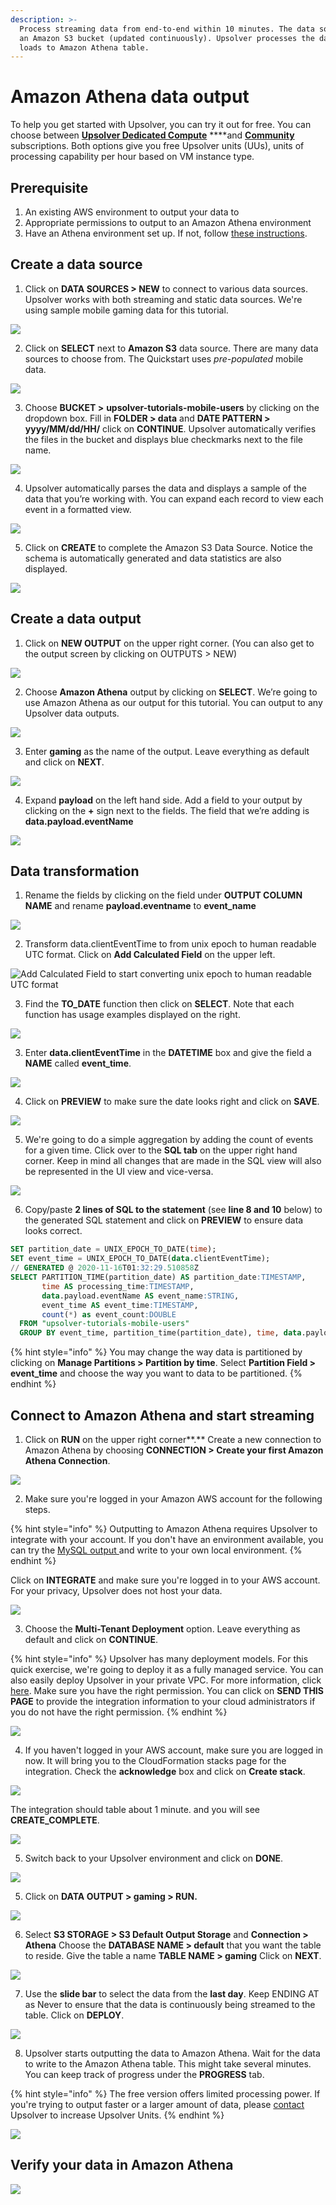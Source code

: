 ```yaml
---
description: >-
  Process streaming data from end-to-end within 10 minutes. The data source is
  an Amazon S3 bucket (updated continuously). Upsolver processes the data and
  loads to Amazon Athena table.
---
```


# Amazon Athena data output

To help you get started with Upsolver, you can try it out for free. You can choose between [**Upsolver Dedicated Compute**](https://app.upsolver.com/signup) ****and [**Community**](https://app.upsolver.com/signup/free) subscriptions. Both options give you free Upsolver units \(UUs\), units of processing capability per hour based on VM instance type.

## Prerequisite

1. An existing AWS environment to output your data to
2. Appropriate permissions to output to an Amazon Athena environment
3. Have an Athena environment set up. If not, follow [these instructions](https://docs.aws.amazon.com/athena/latest/ug/getting-started.html).

## Create a data source

1. Click on **DATA SOURCES &gt; NEW** to connect to various data sources. Upsolver works with both streaming and static data sources. We're using sample mobile gaming data for this tutorial.

![](https://lh3.googleusercontent.com/VEBtmN-b2sXlGI8KbaKyeZtTRuXAqt4NkBess6US8LAc6NxoQAvGaQLhr_2lTKRH6V3Pe2JglaQvDSlA5hcep_DedbJFNS7ayYi2Cx-uozzUkzfZW79DqsqJutaVp6-f0l799Goz)

2. Click on **SELECT** next to **Amazon S3** data source. There are many data sources to choose from. The Quickstart uses _pre-populated_ mobile data.

![](https://lh6.googleusercontent.com/Q4l7k9KjZetrJL8f1dtauybuIMw329ecce7bib5JDhOrOl4KasXJiSBxGAbTPujlaxGUHb92okdSyGH72L_Tj_j-mVvwuyOP8je5qXfrQPkuQq5w6njRXEgPTIx-O3n-csJnPuC_)

3. Choose **BUCKET &gt;** **upsolver-tutorials-mobile-users** by clicking on the dropdown box.  Fill in **FOLDER &gt; data** and **DATE PATTERN &gt; yyyy/MM/dd/HH/** click on **CONTINUE**. Upsolver automatically verifies the files in the bucket and displays blue checkmarks next to the file name.

![](../../../.gitbook/assets/image%20%2882%29.png)

4. Upsolver automatically parses the data and displays a sample of the data that you’re working with. You can expand each record to view each event in a formatted view.

![](https://lh4.googleusercontent.com/VSsLMilef5nd-Vgy7IyjZlPk4wzq_IBmo6kLKnIcVZqgrCkmVnYUKeJuzkV5hb1ZIWX5BzjPeq4OC0BV1Cfx8oXcM3HeVf0N3B8ow229INdD-aGIkei3KPrfMn_DFhxDgQ2P-MUh)

5. Click on **CREATE** to complete the Amazon S3 Data Source. Notice the schema is automatically generated and data statistics are also displayed.

![](https://lh4.googleusercontent.com/1TzV0loU_yMvnGi1-Yxk28yrhiR1ITl0IxeZTHMKROZQsOdVctaTtmNaWTe4wS1CAp4DWIyhUGYQVF8GkTV5qKsQFIphxoemWPxNzimagThCnDD9P9FmKZewIAzZkEknvTdeM_lf)

##  **Create a data output**

1. Click on **NEW OUTPUT** on the upper right corner. \(You can also get to the output screen by clicking on OUTPUTS &gt; NEW\)

![](https://lh4.googleusercontent.com/MWKDM4NzS3bsF93Pq5DZ-4nd5QV6B7JXOS2cA1N8vy92qij_fPmPTPeilDb1XiW3DjcZMc8L0YC-62snOK6wiXnefjBe-Ppku7s9ymdk3M5sS7NEUNiYPpJaQeHTe5mYgkfgBHV0)

2. Choose **Amazon Athena** output by clicking on **SELECT**. We’re going to use Amazon Athena as our output for this tutorial. You can output to any Upsolver data outputs. 

![](../../../.gitbook/assets/image%20%28105%29.png)

3. Enter **gaming** as the name of the output. Leave everything as default and click on **NEXT**.

![](../../../.gitbook/assets/image%20%288%29.png)

4. Expand **payload** on the left hand side. Add a field to your output by clicking on the **+** sign next to the fields. The field that we’re adding is **data.payload.eventName**

![](../../../.gitbook/assets/image%20%28166%29.png)

## **Data transformation**

1. Rename the fields by clicking on the field under **OUTPUT COLUMN NAME** and rename **payload.eventname** to **event\_name**

![](../../../.gitbook/assets/image%20%28175%29.png)

2. Transform data.clientEventTime to from unix epoch to human readable UTC format. Click on **Add Calculated Field** on the upper left. 

![Add Calculated Field to start converting unix epoch to human readable UTC format](../../../.gitbook/assets/image%20%28170%29.png)

3. Find the **TO\_DATE** function then click on **SELECT**. Note that each function has usage examples displayed on the right.

![](../../../.gitbook/assets/image%20%28167%29.png)

3. Enter **data.clientEventTime** in the **DATETIME** box and give the field a **NAME** called **event\_time**. 

![](../../../.gitbook/assets/image%20%28164%29.png)

4. Click on **PREVIEW** to make sure the date looks right and click on **SAVE**.

![](../../../.gitbook/assets/image%20%28171%29.png)

5. We're going to do a simple aggregation by adding the count of events for a given time. Click over to the **SQL tab** on the upper right hand corner. Keep in mind all changes that are made in the SQL view will also be represented in the UI view and vice-versa. 

![](../../../.gitbook/assets/et8ezpo5fk.gif)

6. Copy/paste **2 lines of SQL to the statement** \(see **line 8 and 10** below\) to the generated SQL statement and click on **PREVIEW** to ensure data looks correct.

```sql
SET partition_date = UNIX_EPOCH_TO_DATE(time);
SET event_time = UNIX_EPOCH_TO_DATE(data.clientEventTime);
// GENERATED @ 2020-11-16T01:32:29.510858Z
SELECT PARTITION_TIME(partition_date) AS partition_date:TIMESTAMP,
       time AS processing_time:TIMESTAMP,
       data.payload.eventName AS event_name:STRING,
       event_time AS event_time:TIMESTAMP,
       count(*) as event_count:DOUBLE
  FROM "upsolver-tutorials-mobile-users"
  GROUP BY event_time, partition_time(partition_date), time, data.payload.eventName
```

{% hint style="info" %}
You may change the way data is partitioned by clicking on **Manage Partitions &gt; Partition by time**. Select **Partition Field &gt; event\_time** and choose the way you want to data to be partitioned. 
{% endhint %}

## **Connect to Amazon Athena and start streaming**

1. Click on **RUN** on the upper right corner**.** Create a new connection to Amazon Athena by choosing **CONNECTION &gt; Create your first Amazon Athena Connection**.

![](../../../.gitbook/assets/image%20%28176%29.png)

2.  Make sure you're logged in your Amazon AWS account for the following steps.

{% hint style="info" %}
Outputting to Amazon Athena requires Upsolver to integrate with your account. If you don't have an environment available, you can try the [MySQL output ](mysql-data-output-option.md)and write to your own local environment.
{% endhint %}

Click on **INTEGRATE** and make sure you're logged in to your AWS account. For your privacy, Upsolver does not host your data.

![](../../../.gitbook/assets/image%20%2846%29.png)

3. Choose the **Multi-Tenant Deployment** option. Leave everything as default and click on **CONTINUE**. 

{% hint style="info" %}
Upsolver has many deployment models. For this quick exercise, we're going to deploy it as a fully managed service. You can also easily deploy Upsolver in your private VPC. For more information, click [here](../../upsolver-concepts/deployment-models.md). Make sure you have the right permission. You can click on **SEND THIS PAGE** to provide the integration information to your cloud administrators if you do not have the right permission.
{% endhint %}

![](../../../.gitbook/assets/image%20%28132%29.png)

4. If you haven't logged in your AWS account, make sure you are logged in now. It will bring you to the CloudFormation stacks page for the integration. Check the **acknowledge** box and click on **Create stack**. 

![](../../../.gitbook/assets/image%20%28174%29.png)

The integration should table about 1 minute. and you will see **CREATE\_COMPLETE**. 

![](../../../.gitbook/assets/image%20%28172%29.png)

5. Switch back to your Upsolver environment and click on **DONE**. 

![](../../../.gitbook/assets/image%20%28129%29.png)

5. Click on **DATA OUTPUT &gt; gaming &gt; RUN.**

![](../../../.gitbook/assets/kb2sdujhxs.gif)

6. Select **S3 STORAGE &gt; S3 Default Output Storage** and **Connection &gt; Athena** Choose the **DATABASE NAME &gt; default** that you want the table to reside. Give the table a name **TABLE NAME &gt; gaming** Click on **NEXT**.

![](../../../.gitbook/assets/image%20%28169%29.png)

  
7. Use the **slide bar** to select the data from the **last day**. Keep ENDING AT as Never to ensure that the data is continuously being streamed to the table. Click on **DEPLOY**.

![](../../../.gitbook/assets/image%20%28173%29.png)

8. Upsolver starts outputting the data to Amazon Athena. Wait for the data to write to the Amazon Athena table. This might take several minutes. You can keep track of progress under the **PROGRESS** tab. 

{% hint style="info" %}
The free version offers limited processing power. If you're trying to output faster or a larger amount of data, please [contact](https://www.upsolver.com/contact) Upsolver to increase Upsolver Units.
{% endhint %}

![](../../../.gitbook/assets/image%20%28165%29.png)

## **Verify your data in Amazon Athena**

![](../../../.gitbook/assets/image%20%28168%29.png)

